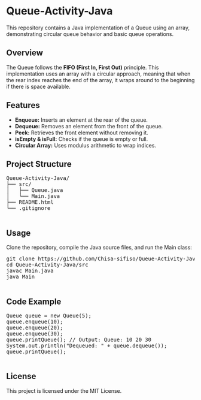 <!DOCTYPE html>
<html>

<body>
    <h1>Queue-Activity-Java</h1>
    <p>This repository contains a Java implementation of a Queue using an array, demonstrating circular queue behavior and basic queue operations.</p>
    
   <h2>Overview</h2>
    <p>The Queue follows the <strong>FIFO (First In, First Out)</strong> principle. This implementation uses an array with a circular approach, meaning that when the rear index reaches the end of the array, it wraps around to the beginning if there is space available.</p>
    
 <h2>Features</h2>
    <ul>
        <li><strong>Enqueue:</strong> Inserts an element at the rear of the queue.</li>
        <li><strong>Dequeue:</strong> Removes an element from the front of the queue.</li>
        <li><strong>Peek:</strong> Retrieves the front element without removing it.</li>
        <li><strong>isEmpty & isFull:</strong> Checks if the queue is empty or full.</li>
        <li><strong>Circular Array:</strong> Uses modulus arithmetic to wrap indices.</li>
    </ul>
    
 <h2>Project Structure</h2>
    <pre>
Queue-Activity-Java/
├── src/
│   ├── Queue.java
│   └── Main.java
├── README.html
└── .gitignore
    </pre>
    
<h2>Usage</h2>
    <p>Clone the repository, compile the Java source files, and run the Main class:</p>
    <pre>
git clone https://github.com/Chisa-sifiso/Queue-Activity-Java.git
cd Queue-Activity-Java/src
javac Main.java
java Main
    </pre>
    
  <h2>Code Example</h2>
    <pre>
Queue queue = new Queue(5);
queue.enqueue(10);
queue.enqueue(20);
queue.enqueue(30);
queue.printQueue(); // Output: Queue: 10 20 30
System.out.println("Dequeued: " + queue.dequeue());
queue.printQueue();
    </pre>
    <h2>License</h2>
    <p>This project is licensed under the MIT License.</p>
</body>
</html>
